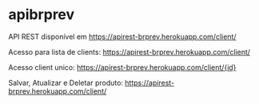 # apibrprev
API REST disponível em https://apirest-brprev.herokuapp.com/client/

Acesso para lista de clients: https://apirest-brprev.herokuapp.com/client/

Acesso client unico: https://apirest-brprev.herokuapp.com/client/{id}

Salvar, Atualizar e Deletar produto: https://apirest-brprev.herokuapp.com/client/
